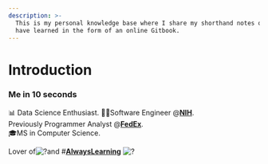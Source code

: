 ```yaml
---
description: >-
  This is my personal knowledge base where I share my shorthand notes on stuff I
  have learned in the form of an online Gitbook.
---
```


# Introduction

### **Me in 10 seconds**

📊 Data Science Enthusiast. 👨‍💻Software Engineer @[**NIH**](https://twitter.com/NIH).   
Previously Programmer Analyst @[**FedEx**](https://twitter.com/FedEx).   
🎓MS in Computer Science.

Lover of![?](https://abs.twimg.com/emoji/v2/72x72/1f375.png)and \#[**AlwaysLearning**](https://twitter.com/hashtag/AlwaysLearning?src=hash) ![?](https://abs.twimg.com/emoji/v2/72x72/1f4af.png)

